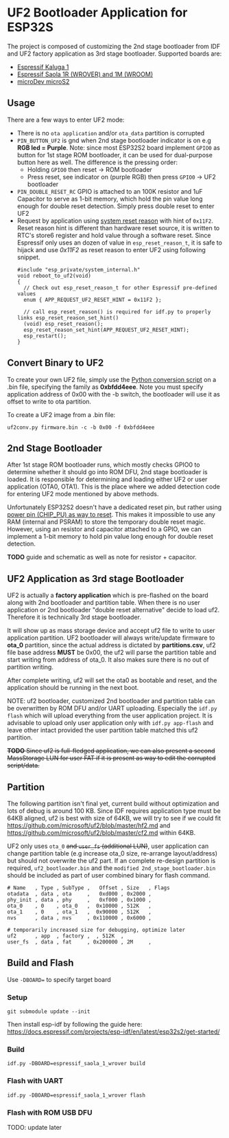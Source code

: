 # UF2 Bootloader **Application** for ESP32S

The project is composed of customizing the 2nd stage bootloader from IDF and UF2 factory application as 3rd stage bootloader. Supported boards are:

- [Espressif Kaluga 1](https://docs.espressif.com/projects/esp-idf/en/latest/esp32s2/hw-reference/esp32s2/user-guide-esp32-s2-kaluga-1-kit.html)
- [Espressif Saola 1R (WROVER) and 1M (WROOM)](https://docs.espressif.com/projects/esp-idf/en/latest/esp32s2/hw-reference/esp32s2/user-guide-saola-1-v1.2.html)
- [microDev microS2](https://circuitpython.org/board/microdev_micro_s2)

## Usage

There are a few ways to enter UF2 mode:

- There is no `ota application` and/or `ota_data` partition is corrupted
- `PIN_BUTTON_UF2` is gnd when 2nd stage bootloader indicator is on e.g **RGB led = Purple**. Note: since most ESP32S2 board implement `GPIO0` as button for 1st stage ROM bootloader, it can be used for dual-purpose button here as well. The difference is the pressing order:
  - Holding `GPIO0` then reset -> ROM bootloader
  - Press reset, see indicator on (purple RGB) then press `GPIO0` -> UF2 bootloader
- `PIN_DOUBLE_RESET_RC` GPIO is attached to an 100K resistor and 1uF Capacitor to serve as 1-bit memory, which hold the pin value long enough for double reset detection. Simply press double reset to enter UF2
- Request by application using [system reset reason](https://docs.espressif.com/projects/esp-idf/en/latest/esp32/api-reference/system/system.html?highlight=esp_reset_reason#reset-reason) with hint of `0x11F2`. Reset reason hint is different than hardware reset source, it is written to RTC's store6 register and hold value through a software reset. Since Espressif only uses an dozen of value in `esp_reset_reason_t`, it is safe to hijack and use *0x11F2* as reset reason to enter UF2 using following snippet.
  ```
  #include "esp_private/system_internal.h"
  void reboot_to_uf2(void)
  {
    // Check out esp_reset_reason_t for other Espressif pre-defined values
    enum { APP_REQUEST_UF2_RESET_HINT = 0x11F2 };
  
    // call esp_reset_reason() is required for idf.py to properly links esp_reset_reason_set_hint()
    (void) esp_reset_reason();
    esp_reset_reason_set_hint(APP_REQUEST_UF2_RESET_HINT);
    esp_restart();
  }
  ```

## Convert Binary to UF2

To create your own UF2 file, simply use the [Python conversion script](https://github.com/Microsoft/uf2/blob/master/utils/uf2conv.py) on a .bin file, specifying the family as **0xbfdd4eee**. Note you must specify application address of 0x00 with the -b switch, the bootloader will use it as offset to write to ota partition.

To create a UF2 image from a .bin file:

```
uf2conv.py firmware.bin -c -b 0x00 -f 0xbfdd4eee
```

## 2nd Stage Bootloader

After 1st stage ROM bootloader runs, which mostly checks GPIO0 to determine whether it should go into ROM DFU, 2nd stage bootloader is loaded. It is responsible for determining and loading either UF2 or user application (OTA0, OTA1). This is the place where we added detection code for entering UF2 mode mentioned by above methods. 

Unfortunately ESP32S2 doesn't have a dedicated reset pin, but rather using [power pin (CHIP_PU) as way to reset](https://github.com/espressif/esp-idf/issues/494#issuecomment-291921540). This makes it impossible to use any RAM (internal and PSRAM) to store the temporary double reset magic. However, using an resistor and capacitor attached to a GPIO, we can implement a 1-bit memory to hold pin value long enough for double reset detection.

**TODO** guide and schematic as well as note for resistor + capacitor.

## UF2 Application as 3rd stage Bootloader 

UF2 is actually a **factory application** which is pre-flashed on the board along with 2nd bootloader and partition table. When there is no user application or 2nd bootloader "double reset alternative" decide to load uf2. Therefore it is technically 3rd stage bootloader.

It will show up as mass storage device and accept uf2 file to write to user application partition. UF2 bootloader will always write/update firmware to **ota_0** partition, since the actual address is dictated by **partitions.csv**, uf2 file base address **MUST** be 0x00, the uf2 will parse the partition table and start writing from address of ota_0. It also makes sure there is no out of partition writing.

After complete writing, uf2 will set the ota0 as bootable and reset, and the application should be running in the next boot.

NOTE: uf2 bootloader, customized 2nd bootloader and partition table can be overwritten by ROM DFU and/or UART uploading. Especially the `idf.py flash` which will upload everything from the user application project. It is advisable to upload only user application only with `idf.py app-flash` and leave other intact provided the user partition table matched this uf2 partition.

~~**TODO** Since uf2 is full-fledged application, we can also present a second MassStorage LUN for user FAT if it is present as way to edit the corrupted script/data.~~

## Partition

The following partition isn't final yet, current build without optimization and lots of debug is around 100 KB. Since IDF requires application type must be 64KB aligned, uf2 is best with size of 64KB, we will try to see if we could fit  https://github.com/microsoft/uf2/blob/master/hf2.md and https://github.com/microsoft/uf2/blob/master/cf2.md within 64KB.

UF2 only uses `ota_0` ~~and `user_fs` (additional LUN)~~, user application can change partition table (e.g increase ota_0 size, re-arrange layout/address) but should not overwrite the uf2 part. If an complete re-design partition is required, `uf2_bootloader.bin` and the `modified 2nd_stage_bootloader.bin` should be included as part of user combined binary for flash command.

```
# Name   , Type , SubType ,   Offset , Size   , Flags
otadata  , data , ota     ,   0xd000 , 0x2000 ,
phy_init , data , phy     ,   0xf000 , 0x1000 ,
ota_0    , 0    , ota_0   ,  0x10000 , 512K   ,
ota_1    , 0    , ota_1   ,  0x90000 , 512K   ,
nvs      , data , nvs     , 0x110000 , 0x6000 ,

# temporarily increased size for debugging, optimize later
uf2      , app  , factory ,  , 512K  ,
user_fs  , data , fat     , 0x200000 , 2M     ,
```

## Build and Flash

Use `-DBOARD=` to specify target board

### Setup

```
git submodule update --init
```
Then install esp-idf by following the guide here: https://docs.espressif.com/projects/esp-idf/en/latest/esp32s2/get-started/

### Build

```
idf.py -DBOARD=espressif_saola_1_wrover build
```

### Flash with UART

```
idf.py -DBOARD=espressif_saola_1_wrover flash
```

### Flash with ROM USB DFU

TODO: update later